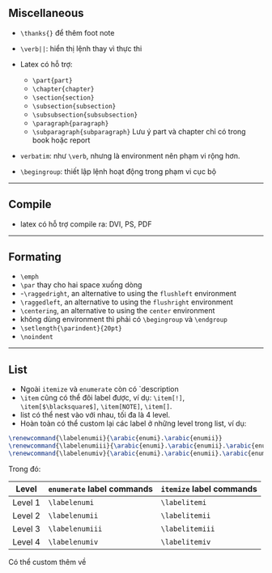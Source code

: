 ## Miscellaneous 
- `\thanks{}` để thêm foot note
- `\verb||`: hiển thị lệnh thay vì thực thi

- Latex có hỗ trợ:
	- `\part{part}`
	- `\chapter{chapter}`
	- `\section{section}`
	- `\subsection{subsection}`
	- `\subsubsection{subsubsection}`
	- `\paragraph{paragraph}`
	- `\subparagraph{subparagraph}`
	Lưu ý part và chapter chỉ có trong book hoặc report

- `verbatim`: như `\verb`, nhưng là environment nên phạm vi rộng hơn.
- `\begingroup`: thiết lập lệnh hoạt động trong phạm vi cục bộ

---

## Compile
- latex có hỗ trợ compile ra: DVI, PS, PDF


---

## Formating
- `\emph`
- `\par` thay cho hai space xuống dòng
- -`\raggedright`, an alternative to using the `flushleft` environment
- `\raggedleft`, an alternative to using the `flushright` environment
- `\centering`, an alternative to using the `center` environment
- không dùng environment thì phải có `\begingroup` và `\endgroup`
- `\setlength{\parindent}{20pt}`
- `\noindent`

---

## List
- Ngoài `itemize` và `enumerate` còn có `description
- `\item` cũng có thể đôi label được, ví dụ: `\item[!]`, `\item[$\blacksquare$]`, `\item[NOTE]`, `\item[]`.
- list có thể nest vào với nhau, tối đa là 4 level.
- Hoàn toàn có thể custom lại các label ở những level trong list, ví dụ:
```latex
\renewcommand{\labelenumii}{\arabic{enumi}.\arabic{enumii}}
\renewcommand{\labelenumiii}{\arabic{enumi}.\arabic{enumii}.\arabic{enumiii}}
\renewcommand{\labelenumiv}{\arabic{enumi}.\arabic{enumii}.\arabic{enumiii}.\arabic{enumiv}}
```
Trong đó: 

| Level   | `enumerate` label commands | `itemize` label commands |
| ------- | -------------------------- | ------------------------ |
| Level 1 | `\labelenumi`              | `\labelitemi`            |
| Level 2 | `\labelenumii`             | `\labelitemii`           |
| Level 3 | `\labelenumiii`            | `\labelitemiii`          |
| Level 4 | `\labelenumiv`             | `\labelitemiv`           |
Có thể custom thêm về 




